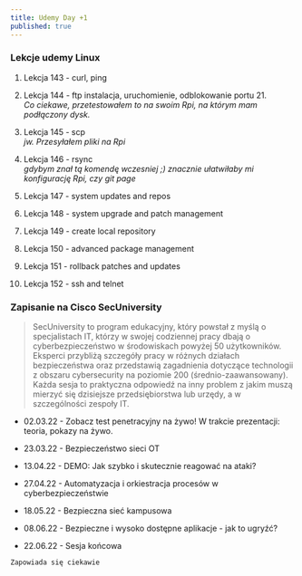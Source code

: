 ```yaml
---
title: Udemy Day +1
published: true
---
```


### [](#header-3)Lekcje udemy Linux
1. Lekcja 143 - curl, ping

2. Lekcja 144 - ftp instalacja, uruchomienie, odblokowanie portu 21.<br>
_Co ciekawe, przetestowałem to na swoim Rpi, na którym mam podłączony dysk._

3. Lekcja 145 - scp<br>
_jw. Przesyłałem pliki na Rpi_

4. Lekcja 146 - rsync<br>
_gdybym znał tą komendę wczesniej ;) znacznie ułatwiłaby mi konfigurację Rpi, czy git page_

5. Lekcja 147 - system updates and repos
6. Lekcja 148 - system upgrade and patch management
7. Lekcja 149 - create local repository
8. Lekcja 150 - advanced package management
9. Lekcja 151 - rollback patches and updates
10. Lekcja 152 - ssh and telnet

### [](#header-3)**Zapisanie na Cisco SecUniversity**
>SecUniversity to program edukacyjny, który powstał z myślą o specjalistach IT, którzy w swojej codziennej pracy dbają o cyberbezpieczeństwo w środowiskach powyżej 50 użytkowników. 
>Eksperci przybliżą szczegóły pracy w różnych działach bezpieczeństwa oraz przedstawią zagadnienia dotyczące technologii z obszaru cybersecurity na poziomie 200 (średnio-zaawansowany). Każda sesja to praktyczna odpowiedź na inny problem z jakim muszą mierzyć się dzisiejsze przedsiębiorstwa lub urzędy, a w szczególności zespoły IT.


* 02.03.22 - Zobacz test penetracyjny na żywo! W trakcie prezentacji: teoria, pokazy na żywo.

* 23.03.22 - Bezpieczeństwo sieci OT

* 13.04.22 - DEMO: Jak szybko i skutecznie reagować na ataki?

* 27.04.22 - Automatyzacja i orkiestracja procesów w cyberbezpieczeństwie

* 18.05.22 - Bezpieczna sieć kampusowa

* 08.06.22 - Bezpieczne i wysoko dostępne aplikacje - jak to ugryźć?

* 22.06.22 - Sesja końcowa

``
Zapowiada się ciekawie
``